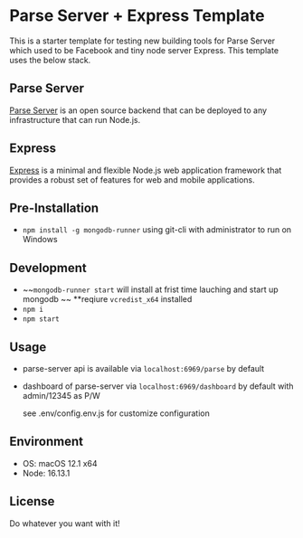 # Parse Server + Express Template
This is a starter template for testing new building tools for Parse Server which used to be Facebook and tiny node server Express. This template uses the below stack.

## Parse Server
[Parse Server](https://parseplatform.org) is an open source backend that can be deployed to any infrastructure that can run Node.js.

## Express
[Express](https://expressjs.com) is a minimal and flexible Node.js web application framework that provides a robust set of features for web and mobile applications.


## Pre-Installation 
- `npm install -g mongodb-runner` using git-cli with administrator to run on Windows  

## Development
- ~~`mongodb-runner start` will install at frist time lauching and start up mongodb  ~~    **reqiure `vcredist_x64` installed
- `npm i`
- `npm start`

## Usage
- parse-server api is available via `localhost:6969/parse` by default
- dashboard of parse-server via `localhost:6969/dashboard` by default with admin/12345 as P/W

  see .env/config.env.js for customize configuration


## Environment
- OS:    macOS 12.1 x64
- Node:  16.13.1

## License
Do whatever you want with it!
